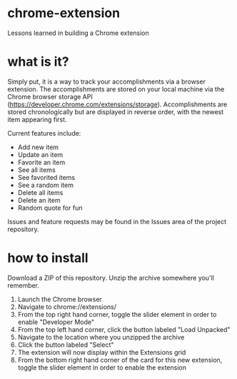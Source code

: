 # chrome-extension
Lessons learned in building a Chrome extension

# what is it?
Simply put, it is a way to track your accomplishments via a browser extension. The accomplishments are stored on your local machine via the Chrome browser storage API (https://developer.chrome.com/extensions/storage). Accomplishments are stored chronologically but are displayed in reverse order, with the newest item appearing first.

Current features include:
* Add new item
* Update an item
* Favorite an item
* See all items
* See favorited items
* See a random item
* Delete all items
* Delete an item
* Random quote for fun

Issues and feature requests may be found in the Issues area of the project repository. 

# how to install
Download a ZIP of this repository. Unzip the archive somewhere you'll remember.

1. Launch the Chrome browser
2. Navigate to chrome://extensions/
3. From the top right hand corner, toggle the slider element in order to enable "Developer Mode"
4. From the top left hand corner, click the button labeled "Load Unpacked"
5. Navigate to the location where you unzipped the archive
6. Click the button labeled "Select"
7. The extension will now display within the Extensions grid
8. From the bottom right hand corner of the card for this new extension, toggle the slider element in order to enable the extension
